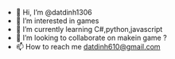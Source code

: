 - 👋 Hi, I’m @datdinh1306
- 👀 I’m interested in games
- 🌱 I’m currently learning C#,python,javascript
- 💞️ I’m looking to collaborate on makein game ?
- 📫 How to reach me datdinh610@gmail.com

<!---
datdinh1306/datdinh1306 is a ✨ special ✨ repository because its `README.md` (this file) appears on your GitHub profile.
You can click the Preview link to take a look at your changes.
--->
